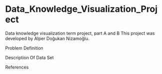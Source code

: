 # Data_Knowledge_Visualization_Project
Data knowledge visualization term project, part A and B
This project was developed by Alper Doğukan Nizamoğlu.

Problem Definition









Description Of Data Set








References
